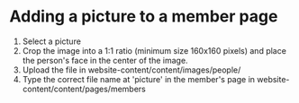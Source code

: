 # Adding a picture to a member page

1. Select a picture
2. Crop the image into a 1:1 ratio (minimum size 160x160 pixels) and place the person's face in the center of the image. 
3. Upload the file in website-content/content/images/people/
4. Type the correct file name at 'picture' in the member's page in website-content/content/pages/members 
